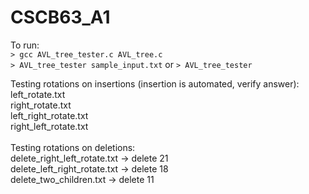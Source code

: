 # CSCB63_A1
To run: <br>
```> gcc AVL_tree_tester.c AVL_tree.c```<br>
```> AVL_tree_tester sample_input.txt``` or ```> AVL_tree_tester```<br>

Testing rotations on insertions (insertion is automated, verify answer):<br>
left_rotate.txt<br>
right_rotate.txt<br>
left_right_rotate.txt<br>
right_left_rotate.txt<br>
<br>
Testing rotations on deletions:<br>
delete_right_left_rotate.txt -> delete 21<br>
delete_left_right_rotate.txt -> delete 18<br>
delete_two_children.txt -> delete 11<br>
